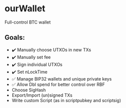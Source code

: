 # ourWallet
Full-control BTC wallet

## Goals:

- :heavy_check_mark: Manually choose UTXOs in new TXs
- :heavy_check_mark: Manually set fee
- :heavy_check_mark: Sign individual UTXOs
- :heavy_check_mark: Set nLockTime
- :white_check_mark: Manage BIP32 wallets and unique private keys
- :white_check_mark: Allow Dbl spend for better control over RBF
- Choose SigHash
- Export/Import (un)signed TXs
- Write custom Script (as in scriptpubkey and scriptsig)
